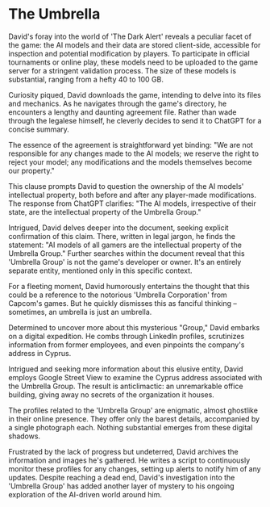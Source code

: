 # The Umbrella

David's foray into the world of 'The Dark Alert' reveals a peculiar facet of the game: the AI models and their data are stored client-side, accessible for inspection and potential modification by players. To participate in official tournaments or online play, these models need to be uploaded to the game server for a stringent validation process. The size of these models is substantial, ranging from a hefty 40 to 100 GB.

Curiosity piqued, David downloads the game, intending to delve into its files and mechanics. As he navigates through the game's directory, he encounters a lengthy and daunting agreement file. Rather than wade through the legalese himself, he cleverly decides to send it to ChatGPT for a concise summary.

The essence of the agreement is straightforward yet binding: "We are not responsible for any changes made to the AI models; we reserve the right to reject your model; any modifications and the models themselves become our property."

This clause prompts David to question the ownership of the AI models' intellectual property, both before and after any player-made modifications. The response from ChatGPT clarifies: "The AI models, irrespective of their state, are the intellectual property of the Umbrella Group."

Intrigued, David delves deeper into the document, seeking explicit confirmation of this claim. There, written in legal jargon, he finds the statement: "AI models of all gamers are the intellectual property of the Umbrella Group." Further searches within the document reveal that this 'Umbrella Group' is not the game's developer or owner. It's an entirely separate entity, mentioned only in this specific context.



For a fleeting moment, David humorously entertains the thought that this could be a reference to the notorious 'Umbrella Corporation' from Capcom's games. But he quickly dismisses this as fanciful thinking – sometimes, an umbrella is just an umbrella.

Determined to uncover more about this mysterious "Group," David embarks on a digital expedition. He combs through LinkedIn profiles, scrutinizes information from former employees, and even pinpoints the company's address in Cyprus.

Intrigued and seeking more information about this elusive entity, David employs Google Street View to examine the Cyprus address associated with the Umbrella Group. The result is anticlimactic: an unremarkable office building, giving away no secrets of the organization it houses.

The profiles related to the 'Umbrella Group' are enigmatic, almost ghostlike in their online presence. They offer only the barest details, accompanied by a single photograph each. Nothing substantial emerges from these digital shadows.

Frustrated by the lack of progress but undeterred, David archives the information and images he's gathered. He writes a script to continuously monitor these profiles for any changes, setting up alerts to notify him of any updates. Despite reaching a dead end, David's investigation into the 'Umbrella Group' has added another layer of mystery to his ongoing exploration of the AI-driven world around him.
